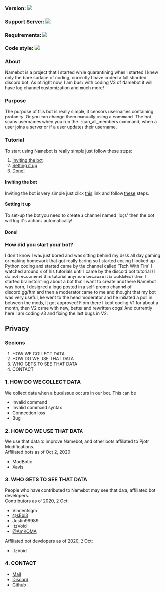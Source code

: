 <div>
  <h3>Version: <img src="https://img.shields.io/github/v/release/pjotr07740/NamebotOpensource"></h3>
</div>
<div>
  <h3><a href="https://discord.gg/ctw6rjs">Support Server</a>: <img src="https://img.shields.io/discord/715558840959238154"></h3>
</div>
<div>
  <h3>Requirements: <img src="https://img.shields.io/requires/github/pjotr07740/NamebotOpensource"></h3>
</div>
<div>
  <h3>Code style: <img src="https://img.shields.io/badge/code%20style-black-000000.svg"></h3>
<div>
  <h3>About</h3>
  <p>Namebot is a project that I started while quarantining when I started I knew only the bare surface of coding, currently I have coded a full sharded discord bot. As of right now, I am busy with coding V3 of Namebot it will have log channel customization and much more!</p>
</div>
<div>
  <h3>Purpose</h3>
  <p>The purpose of this bot is really simple, it censors usernames containing profanity. Or you can change them manually using a command. The bot scans usernames when you run the .scan_all_members command, when a user joins a server or if a user updates their username.
<div>
  <h3>Tutorial</h3>
  <p>To start using Namebot is really simple just follow these steps:</p>
  <ol>
    <li><a href="https://github.com/pjotr07740/NamebotOpensource/blob/master/README.md#inviting-the-bot">Inviting the bot</a></li>
    <li><a href="https://github.com/pjotr07740/NamebotOpensource/blob/master/README.md#setting-it-up">Setting it up</a></li>
    <li><a href="https://github.com/pjotr07740/NamebotOpensource/blob/master/README.md#done">Done!</a></li>
  </ol>
  <h4>Inviting the bot</h4>
  <p>Inviting the bot is very simple just click <a href="https://discord.com/oauth2/authorize?client_id=712415898203586570&scope=bot&permissions=469888192">this</a> link and follow <a href="https://www.youtube.com/watch?v=2YO96GFBSLw1">these</a> steps.
  <h4>Setting it up</h4>
  <p>To set-up the bot you need to create a channel named 'logs' then the bot will log it's actions automatically!
  <h4>Done!</h4>
</div>
<div>
  <h3>How did you start your bot?</h3>
  <p>I don't know I was just bored and was sitting behind my desk all day gaming or making homework that got really boring so I started coding I looked up Python coding and started came by the channel called 'Tech With Tim' I watched around 4 of his tutorials until I came by the discord bot tutorial (I do not reccomend this tutorial anymore because it is outdated) then I started brainstorming about a bot that I want to create and there Namebot was born, I designed a logo posted in a self-promo channel of discord.gg/ftm and then a moderator came to me and thought that my bot was very useful, he went to the head moderator and he initiated a poll in between the mods, it got approved! From there I kept coding V1 for about a month, then V2 came with new, better and rewritten cogs! And currently here I am coding V3 and fixing the last bugs in V2.
</div>
<div>
  <h2>Privacy</h2>
  <div>
    <h3>Secions</h3>
    <ol>
      <li>HOW WE COLLECT DATA</li>
      <li>HOW DO WE USE THAT DATA</li>
      <li>WHO GETS TO SEE THAT DATA</li>
      <li>CONTACT</li>
    </ol>
  </div>
  <div>
    <h3>1. HOW DO WE COLLECT DATA</h3>
    <p>We collect data when a bug/issue occurs in our bot. This can be</p>
    <ul>
      <li>Invalid command</li>
      <li>Invalid command syntax</li>
      <li>Connection loss</li>
      <li>Bug</li>
    </ul>
  </div>
  <div>
    <h3>2. HOW DO WE USE THAT DATA</h3>
    <p>We use that data to improve Namebot, and other bots affiliated to Pjotr Modifications.<br>Affiliated bots as of Oct 2, 2020:</p>
    <ul>
      <li>ModBotic</li>
      <li>Xavis</li>
    </ul>
  </div>
  <div>
    <h3>3. WHO GETS TO SEE THAT DATA</h3>
    <p>People who have contributed to Namebot may see that data, affiliated bot developers.<br>Contributors as of 2020, 2 Oct:</p>
    <ul>
      <li>Vincentsgm</li>
      <li><a href="https://github.com/sEbi3">@sEbi3</a></li>
      <li>Justin99989</li>
      <li>ItzVoid</li>
      <li><a href="https://github.com/AmKoma">@AmKOMA</a></li>
    </ul>
    <p>Affiliated bot developers as of 2020, 2 Oct:</p>
    <ul>
      <li>ItzVoid</li>
    </ul>
  </div>
  <div>
    <h3>4. CONTACT</h3>
    <ul>
      <li><a href="mailto:pjotrlspdfr@outlook.com?subject=Namebot%20Privacy%20Policy%20question&body=Hi%20Pjotr%2C%0D%0AI%20have%20a%20question%20about%20the%20privacy%20policy%20of%20Namebot%20here%20it%20is%3A">Mail</a></li>
      <li><a href="https://discord.com/users/662014520943706133">Discord</a></li>
      <li><a href="https://github.com/pjotr07740">Github</a></li>
    </ul>
  </div>
</div>
    
